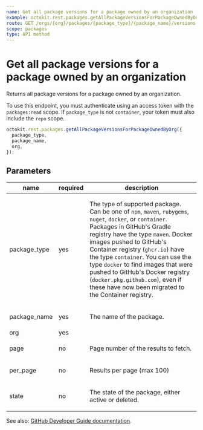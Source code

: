 ```yaml
---
name: Get all package versions for a package owned by an organization
example: octokit.rest.packages.getAllPackageVersionsForPackageOwnedByOrg({ package_type, package_name, org })
route: GET /orgs/{org}/packages/{package_type}/{package_name}/versions
scope: packages
type: API method
---
```


# Get all package versions for a package owned by an organization

Returns all package versions for a package owned by an organization.

To use this endpoint, you must authenticate using an access token with the `packages:read` scope.
If `package_type` is not `container`, your token must also include the `repo` scope.

```js
octokit.rest.packages.getAllPackageVersionsForPackageOwnedByOrg({
  package_type,
  package_name,
  org,
});
```

## Parameters

<table>
  <thead>
    <tr>
      <th>name</th>
      <th>required</th>
      <th>description</th>
    </tr>
  </thead>
  <tbody>
    <tr><td>package_type</td><td>yes</td><td>

The type of supported package. Can be one of `npm`, `maven`, `rubygems`, `nuget`, `docker`, or `container`. Packages in GitHub's Gradle registry have the type `maven`. Docker images pushed to GitHub's Container registry (`ghcr.io`) have the type `container`. You can use the type `docker` to find images that were pushed to GitHub's Docker registry (`docker.pkg.github.com`), even if these have now been migrated to the Container registry.

</td></tr>
<tr><td>package_name</td><td>yes</td><td>

The name of the package.

</td></tr>
<tr><td>org</td><td>yes</td><td>

</td></tr>
<tr><td>page</td><td>no</td><td>

Page number of the results to fetch.

</td></tr>
<tr><td>per_page</td><td>no</td><td>

Results per page (max 100)

</td></tr>
<tr><td>state</td><td>no</td><td>

The state of the package, either active or deleted.

</td></tr>
  </tbody>
</table>

See also: [GitHub Developer Guide documentation](https://docs.github.com/rest/reference/packages#get-all-package-versions-for-a-package-owned-by-an-organization).
